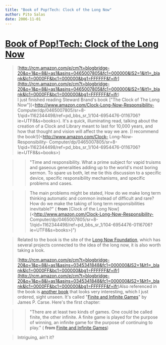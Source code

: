 ```yaml
---
title: "Book of Pop!Tech: Clock of the Long Now"
author: Pito Salas
date: 2006-11-01
---
```

# [Book of Pop!Tech: Clock of the Long Now](None)



>
>
> [http://rcm.amazon.com/e/cm?t=blogbridge-20&o=1&p=8&l=as1&asins=0465007805&fc1=000000&IS2=1&lt1=_blank&lc1=0000FF&bc1=000000&bg1=FFFFFF&f=ifr](<http://rcm.amazon.com/e/cm?t=blogbridge-20&o=1&p=8&l=as1&asins=0465007805&fc1=000000&IS2=1&lt1=_blank&lc1=0000FF&bc1=000000&bg1=FFFFFF&f=ifr>)  
> I just finished reading Steward Brand's book ["The Clock of The Long
> Now"](<http://www.amazon.com/Clock-Long-Now-Responsibility-
> Computer/dp/0465007805/sr=8-1/qid=1162344498/ref=pd_bbs_sr_1/104-6954476-0116706?ie=UTF8&s=books>).
> It's a quick, illuminating read, talking about the creation of a Clock and
> Library meant to last for 10,000 years, and how that thought and vision will
> affect the way we are. [I recommend the book!](<http://www.amazon.com/Clock-
> Long-Now-Responsibility-
> Computer/dp/0465007805/sr=8-1/qid=1162344498/ref=pd_bbs_sr_1/104-6954476-0116706?ie=UTF8&s=books>)
>

>> "Time and responsibility. What a prime subject for vapid truisms and
gaseous generalities adding up to the world's most boring sermon. To spare us
both, let me tie this discussion to a specific device, specific responsibility
mechanisms, and specific problems and cases.

>>

>> The main problems might be stated, How do we make long term thinking
automatic and common instead of difficult and rare? How do we make the taking
of long term responsibilities inevitable?" ( **from** [Clock of the Long
Now](<http://www.amazon.com/Clock-Long-Now-Responsibility-
Computer/dp/0465007805/sr=8-1/qid=1162344498/ref=pd_bbs_sr_1/104-6954476-0116706?ie=UTF8&s=books>)")

>
> Related to the book is the site of the [Long Now
> Foundation](<http://www.longnow.org/>), which has several projects connected
> to the idea of the long now, it is also worth taking a look.
>
>
> [http://rcm.amazon.com/e/cm?t=blogbridge-20&o=1&p=8&l=as1&asins=0345341848&fc1=000000&IS2=1&lt1=_blank&lc1=0000FF&bc1=000000&bg1=FFFFFF&f=ifr](<http://rcm.amazon.com/e/cm?t=blogbridge-20&o=1&p=8&l=as1&asins=0345341848&fc1=000000&IS2=1&lt1=_blank&lc1=0000FF&bc1=000000&bg1=FFFFFF&f=ifr>)Also
> referenced in the book is [another book](<http://www.longnow.org/>) that
> looks very interesting, which I just ordered, sight unseen. It's called
> "[Finite and Infinite Games](<http://www.longnow.org/>)" by James P. Carse.
> Here's the first chapter:
>

>> "There are at least two kinds of games. One could be called finite, the
other infinite. A finite game is played for the purpose of winning, an
infinite game for the purpose of continuing to play." ( **from** [Finite and
Infinite Games](<http://www.longnow.org/>))

>
> Intriguing, ain't it?


